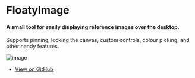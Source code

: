 # FloatyImage

#### A small tool for easily displaying reference images over the desktop.  

Supports pinning, locking the canvas, custom controls, colour picking, and other handy features. 

![image](https://github.com/creepyLANguy/FloatyImage/assets/28150772/27cda232-570d-4316-b887-15b6000f71ac)

- [View on GitHub](https://github.com/creepyLANguy/FloatyImage/)
